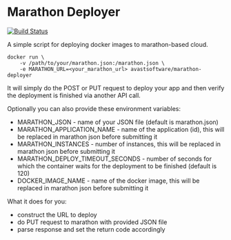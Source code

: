 # Marathon Deployer

[![Build Status](https://travis-ci.org/avast/marathon-deployer.svg?branch=master)](https://travis-ci.org/avast/marathon-deployer)

A simple script for deploying docker images to marathon-based cloud.

    docker run \
        -v /path/to/your/marathon.json:/marathon.json \
        -e MARATHON_URL=<your_marathon_url> avastsoftware/marathon-deployer

It will simply do the POST or PUT request to deploy your app and then verify the deployment is finished via another API call.

Optionally you can also provide these environment variables:
- MARATHON_JSON - name of your JSON file (default is marathon.json)
- MARATHON_APPLICATION_NAME - name of the application (id), this will be replaced in marathon json before submitting it
- MARATHON_INSTANCES - number of instances, this will be replaced in marathon json before submitting it
- MARATHON_DEPLOY_TIMEOUT_SECONDS - number of seconds for which the container waits for the deployment to be finished (default is 120)
- DOCKER_IMAGE_NAME - name of the docker image, this will be replaced in marathon json before submitting it

What it does for you:
- construct the URL to deploy
- do PUT request to marathon with provided JSON file
- parse response and set the return code accordingly
